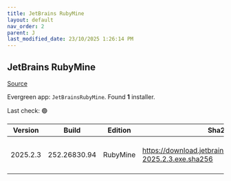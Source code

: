```yaml
---
title: JetBrains RubyMine
layout: default
nav_order: 2
parent: J
last_modified_date: 23/10/2025 1:26:14 PM
---
```


## JetBrains RubyMine

[Source](https://www.jetbrains.com/rubymine)

Evergreen app: `JetBrainsRubyMine`. Found **1** installer.

Last check: 🟢

| Version  | Build        | Edition  | Sha256                                                           | Date      | Size      | Type | URI                                                                                                                    |
| -------- | ------------ | -------- | ---------------------------------------------------------------- | --------- | --------- | ---- | ---------------------------------------------------------------------------------------------------------------------- |
| 2025.2.3 | 252.26830.94 | RubyMine | https://download.jetbrains.com/ruby/RubyMine-2025.2.3.exe.sha256 | 3/10/2025 | 923656304 | exe  | [https://download.jetbrains.com/ruby/RubyMine-2025.2.3.exe](https://download.jetbrains.com/ruby/RubyMine-2025.2.3.exe) |
